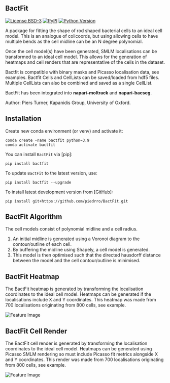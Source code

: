 ## BactFit

[![License BSD-3](https://img.shields.io/pypi/l/napari-moltrack.svg?color=green)](https://github.com/piedrro/bactfit/raw/main/LICENSE)
[![PyPI](https://img.shields.io/pypi/v/bactfit.svg?color=green)](https://pypi.org/project/bactfit)
[![Python Version](https://img.shields.io/pypi/pyversions/bactfit.svg?color=green)](https://python.org)

A package for fitting the shape of rod shaped bacterial cells to an ideal cell model. 
This is an analogue of colicoords, but using allowing cells to have multiple bends as the cell midline can be an N degree polynomial.

Once the cell model(s) have been generated, SMLM localisations can be transformed to an ideal cell model. 
This allows for the generation of heatmaps and cell renders that are representative of the cells in the dataset.

Bactfit is compatible with binary masks and Picasso localisation data, see examples. 
Bactfit Cells and CellLists can be saved/loaded from hdf5 files. 
Multiple CellLists can also be combined and saved as a single CellList.

BactFit has been integrated into **napari-moltrack** and **napari-bacseg**.

Author: Piers Turner, Kapanidis Group, University of Oxford.

## Installation

Create new conda environment (or venv) and activate it:

    conda create -name bactfit python=3.9
    conda activate bactfit

You can install `BactFit` via [pip]:

    pip install bactfit

To update `BactFit` to the latest version, use:

    pip install bactfit --upgrade

To install latest development version from [GitHub]:

    pip install git+https://github.com/piedrro/BactFit.git

## BactFit Algorithm

The cell models consist of polynomial midline and a cell radius. 
1) An initial midline is generated using a Voronoi diagram to the contour/outline of each cell. 
2) By buffering the midline using Shapely, a cell model is generated. 
3) This model is then optimised such that the directed hausdorff distance between the model and the cell contour/outline is minimised.

## BactFit Heatmap

The BactFit heatmap is generated by transforming the localisation coordinates to the ideal cell model. 
Heatmaps can be generated if the localisations include X and Y coordinates. 
This heatmap was made from 700 localisations originating from 800 cells, see example. 

![Feature Image](examples/heatmap.png)

## BactFit Cell Render

The BactFit cell render is generated by transforming the localisation coordinates to the ideal cell model.
Heatmaps can be generated using Picasso SMLM rendering so must include Picasso fit metrics alongside X and Y coordinates.
This render was made from 700 localisations originating from 800 cells, see example.

![Feature Image](examples/render.png)